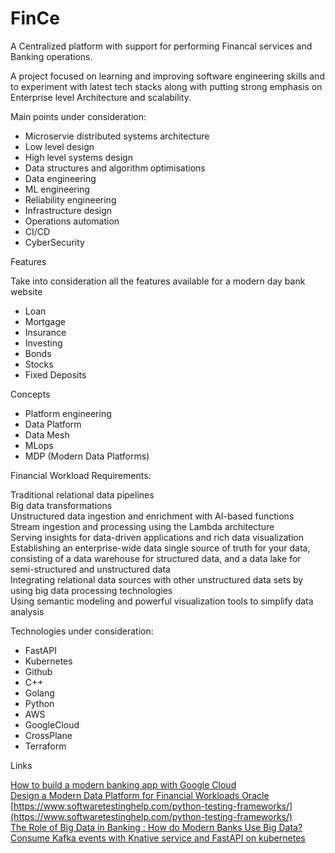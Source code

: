 # FinCe



A Centralized platform with support for performing Financal services and Banking operations.  


A project focused on learning and improving software engineering skills and to experiment with latest tech stacks along with putting strong emphasis on Enterprise level Architecture and scalability.  

Main points under consideration:
- Microservie distributed systems architecture  
- Low level design  
- High level systems design  
- Data structures and algorithm optimisations  
- Data engineering  
- ML engineering  
- Reliability engineering  
- Infrastructure design  
- Operations automation
- CI/CD  
- CyberSecurity  


Features  

Take into consideration all the features available for a modern day bank website  

- Loan  
- Mortgage  
- Insurance  
- Investing  
- Bonds  
- Stocks  
- Fixed Deposits  

Concepts  

- Platform engineering  
- Data Platform  
- Data Mesh  
- MLops  
- MDP (Modern Data Platforms)  

Financial Workload Requirements:  


Traditional relational data pipelines  
Big data transformations  
Unstructured data ingestion and enrichment with AI-based functions  
Stream ingestion and processing using the Lambda architecture  
Serving insights for data-driven applications and rich data visualization  
Establishing an enterprise-wide data single source of truth for your data, consisting of a data warehouse for structured data, and a data lake for semi-structured and unstructured data  
Integrating relational data sources with other unstructured data sets by using big data processing technologies  
Using semantic modeling and powerful visualization tools to simplify data analysis  



Technologies under consideration:  

- FastAPI  
- Kubernetes  
- Github  
- C++
- Golang  
- Python  
- AWS  
- GoogleCloud  
- CrossPlane  
- Terraform  




Links  


[How to build a modern banking app with Google Cloud](https://youtu.be/0EBCMNoYvfc)  
[Design a Modern Data Platform for Financial Workloads Oracle](https://docs.oracle.com/en/solutions/oci-finance-lakehouse/index.html)  
[https://www.softwaretestinghelp.com/python-testing-frameworks/](https://www.softwaretestinghelp.com/python-testing-frameworks/)  
[The Role of Big Data in Banking : How do Modern Banks Use Big Data?](https://www.finextra.com/blogposting/20446/the-role-of-big-data-in-banking--how-do-modern-banks-use-big-data)  
[Consume Kafka events with Knative service and FastAPI on kubernetes](https://rogulski.it/blog/kafka-consumer-knative-fastapi/)  

